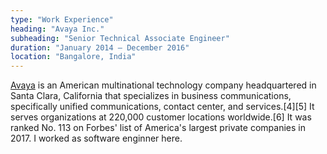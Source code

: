 ```yaml
---
type: "Work Experience"
heading: "Avaya Inc."
subheading: "Senior Technical Associate Engineer"
duration: "January 2014 – December 2016"
location: "Bangalore, India"
---
```


<a href="https://http://avaya.com//" target="_blank">Avaya</a> is an American multinational technology company headquartered in Santa Clara, California that specializes in business communications, specifically unified communications, contact center, and services.[4][5] It serves organizations at 220,000 customer locations worldwide.[6] It was ranked No. 113 on Forbes' list of America's largest private companies in 2017. I worked as software enginner here.
